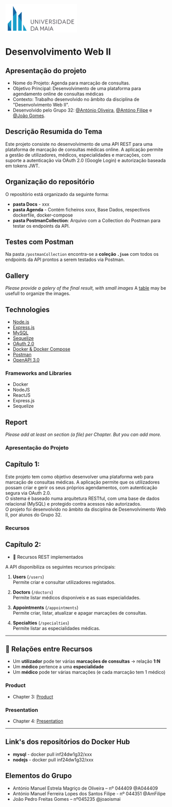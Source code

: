 
![UMAIA|Logo](/galeria/umaia.png)

# **Desenvolvimento Web II**
## Apresentação do projeto

- Nome do Projeto: Agenda para marcação de consultas.
- Objetivo Principal: Desenvolvimento de uma plataforma para agendamento online de consultas médicas
- Contexto: Trabalho desenvolvido no âmbito da disciplina de "Desenvolvimento Web II".
- Desenvolvido pelo Grupo 32: [@António Oliveira](https://github.com/@A044409), [@Antóno Filipe](https://github.com/AmFilipe) e [@João Gomes](https://github.com/joaoismai).

## Descrição Resumida do Tema

Este projeto consiste no desenvolvimento de uma API REST para uma plataforma de marcação de consultas médicas online. A aplicação permite a gestão de utilizadores, médicos, especialidades e marcações, com suporte a autenticação via OAuth 2.0 (Google Login) e autorização baseada em tokens JWT.

## Organização do repositório

O repositório está organizado da seguinte forma:
- **pasta Docs** - xxx
- **pasta Agenda** - Contém ficheiros xxxx, Base Dados, respectivos dockerfile, docker-compose
- **pasta PostmanCollection**: Arquivo com a Collection do Postman para testar os endpoints da API.


## Testes com Postman

Na pasta `/postmanCollection` encontra-se a **coleção `.json`** com todos os endpoints da API prontos a serem testados via Postman.

## Gallery

_Please provide a galery of the final result, with small images_
A [table](https://www.markdownguide.org/extended-syntax/#tables) may be usefull to organize the images.

## Technologies

- [Node.js](https://nodejs.org/)
- [Express.js](https://expressjs.com/)
- [MySQL](https://www.mysql.com/)
- [Sequelize](https://sequelize.org/)
- [OAuth 2.0](https://oauth.net/2/)
- [Docker & Docker Compose](https://www.docker.com/)
- [Postman](https://www.postman.com/)
- [OpenAPI 3.0](https://swagger.io/specification/)

### Frameworks and Libraries

* Docker
* NodeJS
* ReactJS
* Express.js
* Sequelize

  
## Report
_Please add at least on section (a file) per Chapter. But you can add more._

### Apresentação do Projeto
## Capítulo 1:
Este projeto tem como objetivo desenvolver uma plataforma web para marcação de consultas médicas. A aplicação permite que os utilizadores possam criar e gerir os seus próprios agendamentos, com autenticação segura via OAuth 2.0.  
O sistema é baseado numa arquitetura RESTful, com uma base de dados relacional (MySQL) e protegido contra acessos não autorizados.  
O projeto foi desenvolvido no âmbito da disciplina de Desenvolvimento Web II, por alunos do Grupo 32.

### Recursos
## Capítulo 2:
* 📌 Recursos REST implementados

A API disponibiliza os seguintes recursos principais:

1. **Users** (`/users`)  
   Permite criar e consultar utilizadores registados.

2. **Doctors** (`/doctors`)  
   Permite listar médicos disponíveis e as suas especialidades.

3. **Appointments** (`/appointments`)  
   Permite criar, listar, atualizar e apagar marcações de consultas.

4. **Specialties** (`/specialties`)  
   Permite listar as especialidades médicas.
---
## 🔗 Relações entre Recursos

- Um **utilizador** pode ter várias **marcações de consultas** → relação **1:N**
- Um **médico** pertence a uma **especialidade**
- Um **médico** pode ter várias marcações (e cada marcação tem 1 médico)

### Product
* Chapter 3: [Product](doc/c3.md)
### Presentation
* Chapter 4: [Presentation](doc/c4.md)
---
## Link's dos repositórios do Docker Hub

- **mysql** - docker pull inf24dw1g32/xxx
- **nodejs** - docker pull inf24dw1g32/xxx



## Elementos do Grupo
- António Manuel Estrela Magriço de Oliveira – nº 044409 @A044409
- António Manuel Ferreira Lopes dos Santos Filipe - nº 044351 @AmFilipe
- João Pedro Freitas Gomes – nº045235 @joaoismai

